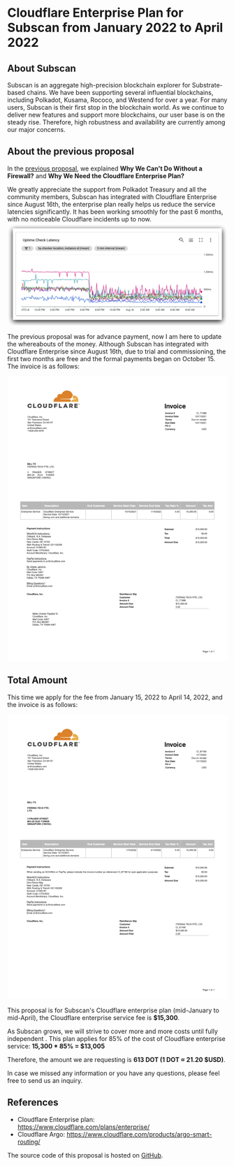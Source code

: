 # Cloudflare Enterprise Plan for Subscan from January 2022 to April 2022



## About Subscan

Subscan is an aggregate high-precision blockchain explorer for Substrate-based chains. We have been supporting several influential blockchains, including Polkadot, Kusama, Rococo, and Westend for over a year. For many users, Subscan is their first stop in the blockchain world. As we continue to deliver new features and support more blockchains, our user base is on the steady rise. Therefore, high robustness and availability are currently among our major concerns.



## About the previous proposal

In the [previous proposal](https://polkadot.polkassembly.io/treasury/60), we explained **Why We Can't Do Without a Firewall?**
and **Why We Need the Cloudflare Enterprise Plan?**

We greatly appreciate the support from Polkadot Treasury and all the community members, Subscan has integrated with Cloudflare Enterprise since August 16th, the enterprise plan really helps us reduce the service latencies significantly. It has been working smoothly for the past 6 months, with no noticeable Cloudflare incidents up to now.
![](./cloudflare-data.png)


The previous proposal was for advance payment, now I am here to update the whereabouts of the money. Although Subscan has integrated with Cloudflare Enterprise since August 16th, due to trial and commissioning, the first two months are free and the formal payments began on October 15. The invoice is as follows:

![](./cloudflare-invoice-10.png)



## Total Amount

This time we apply for the fee from January 15, 2022 to April 14, 2022, and the invoice is as follows:

![](./cloudflare-invoice-01.png)



This proposal is for Subscan's Cloudflare enterprise plan (mid-January to mid-April), the Cloudflare enterprise service fee is **$15,300**. 

As Subscan grows, we will strive to cover more and more costs until fully independent . This plan applies for 85% of the cost of Cloudflare enterprise service: **15,300 * 85% = $13,005**

Therefore, the amount we are requesting is **613 DOT (1 DOT ≈ 21.20 $USD)**.

In case we missed any information or you have any questions, please feel free to send us an inquiry.

## References

- Cloudflare Enterprise plan: <https://www.cloudflare.com/plans/enterprise/>
- Cloudflare Argo: <https://www.cloudflare.com/products/argo-smart-routing/>

The source code of this proposal is hosted on [GitHub](https://github.com/itering/subscan-treasury-proposals/tree/master/cloudflare-enterprise-2022-Jan-to-Apr).
